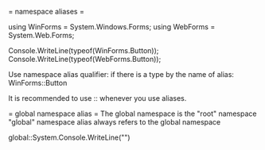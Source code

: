 = namespace aliases =

using WinForms = System.Windows.Forms;
using WebForms = System.Web.Forms;

Console.WriteLine(typeof(WinForms.Button));
Console.WriteLine(typeof(WebForms.Button));


Use namespace alias qualifier: if there is a type by the name of alias:
WinForms::Button

It is recommended to use :: whenever you use aliases.


= global namespace alias =
The global namespace is the "root" namespace
"global" namespace alias always refers to the global namespace

global::System.Console.WriteLine("")
